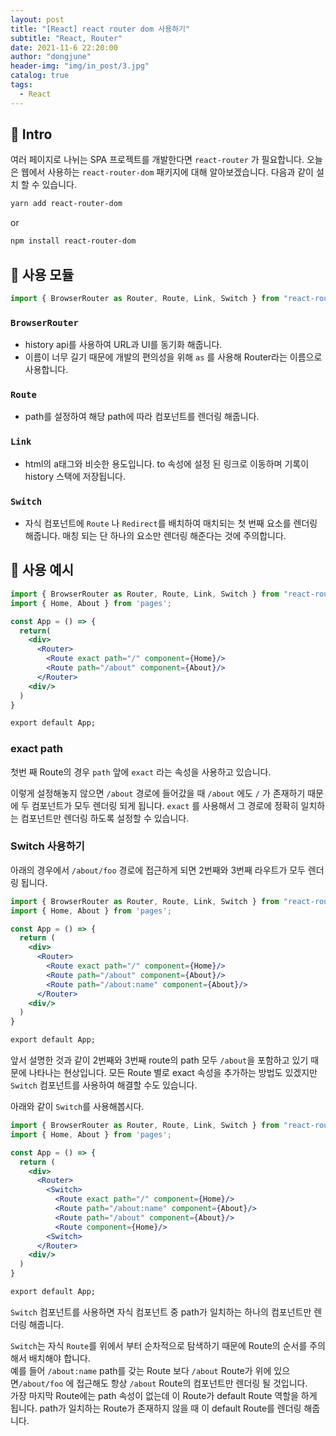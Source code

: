 ```yaml
---
layout: post
title: "[React] react router dom 사용하기"
subtitle: "React, Router"
date: 2021-11-6 22:20:00
author: "dongjune"
header-img: "img/in_post/3.jpg"
catalog: true
tags:
  - React
---
```


## 🛫 Intro
여러 페이지로 나뉘는 SPA 프로젝트를 개발한다면 `react-router` 가 필요합니다.
오늘은 웹에서 사용하는 `react-router-dom` 패키지에 대해 알아보겠습니다.
다음과 같이 설치 할 수 있습니다.

```bash
yarn add react-router-dom
```
or
```bash
npm install react-router-dom
```

## 🧀 사용 모듈

```jsx
import { BrowserRouter as Router, Route, Link, Switch } from "react-router-dom";
```

### `BrowserRouter`
- history api를 사용하여 URL과 UI를 동기화 해줍니다.
- 이름이 너무 길기 때문에 개발의 편의성을 위해 `as` 를 사용해 Router라는 이름으로 사용합니다.

### `Route`

- path를 설정하여 해당 path에 따라 컴포넌트를 렌더링 해줍니다.

### `Link`

- html의 a태그와 비슷한 용도입니다. to 속성에 설정 된 링크로 이동하며 기록이 history 스택에 저장됩니다.

### `Switch`

- 자식 컴포넌트에 `Route` 나 `Redirect`를 배치하여 매치되는 첫 번째 요소를 렌더링 해줍니다. 매칭 되는 단 하나의 요소만 렌더링 해준다는 것에 주의합니다.

## 🚀 사용 예시

```jsx
import { BrowserRouter as Router, Route, Link, Switch } from "react-router-dom";
import { Home, About } from 'pages';

const App = () => {
  return(
    <div>
      <Router>
        <Route exact path="/" component={Home}/>
        <Route path="/about" component={About}/>
      </Router>
    <div/>
  )
}

export default App;
```

### exact path
첫번 째 Route의 경우 `path` 앞에 `exact` 라는 속성을 사용하고 있습니다. 

이렇게 설정해놓지 않으면 `/about` 경로에 들어갔을 때 `/about` 에도 `/` 가 존재하기 때문에 두 컴포넌트가 모두 렌더링 되게 됩니다. `exact` 를 사용해서 그 경로에 정확히 일치하는 컴포넌트만 렌더링 하도록 설정할 수 있습니다.

### Switch 사용하기
아래의 경우에서 `/about/foo` 경로에 접근하게 되면 2번째와 3번째 라우트가 모두 렌더링 됩니다.

```jsx
import { BrowserRouter as Router, Route, Link, Switch } from "react-router-dom";
import { Home, About } from 'pages';

const App = () => {
  return (
    <div>
      <Router>
        <Route exact path="/" component={Home}/>
        <Route path="/about" component={About}/>
        <Route path="/about:name" component={About}/>
      </Router>
    <div/>
  )
}

export default App;
```

앞서 설명한 것과 같이 2번째와 3번째 route의 path 모두 `/about`을 포함하고 있기 때문에 나타나는 현상입니다. 모든 Route 별로 exact 속성을 추가하는 방법도 있겠지만 `Switch` 컴포넌트를 사용하여 해결할 수도 있습니다.  

아래와 같이 `Switch`를 사용해봅시다.  

```jsx
import { BrowserRouter as Router, Route, Link, Switch } from "react-router-dom";
import { Home, About } from 'pages';

const App = () => {
  return (
    <div>
      <Router>
        <Switch>
          <Route exact path="/" component={Home}/>
          <Route path="/about:name" component={About}/>
          <Route path="/about" component={About}/>
          <Route component={Home}/>
        <Switch>
      </Router>
    <div/>
  )
}

export default App;
```

`Switch` 컴포넌트를 사용하면 자식 컴포넌트 중 path가 일치하는 하나의 컴포넌트만 렌더링 해줍니다.  

`Switch`는 자식 `Route`를 위에서 부터 순차적으로 탐색하기 때문에 Route의 순서를 주의해서 배치해야 합니다.  
예를 들어 `/about:name` path를 갖는 Route 보다 `/about` Route가 위에 있으면`/about/foo` 에 접근해도 항상 `/about` Route의 컴포넌트만 렌더링 될 것입니다.  
가장 마지막 Route에는 path 속성이 없는데 이 Route가 default Route 역할을 하게 됩니다. path가 일치하는 Route가 존재하지 않을 때 이 default Route를 렌더링 해줍니다.
